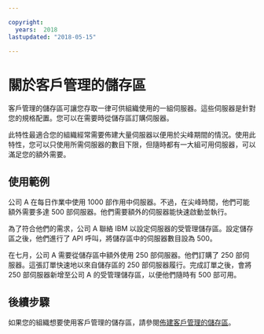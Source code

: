 ```yaml
---

copyright:
  years:  2018
lastupdated: "2018-05-15"

---
```


# 關於客戶管理的儲存區

客戶管理的儲存區可讓您存取一律可供組織使用的一組伺服器。這些伺服器是針對您的規格配置。您可以在需要時從儲存區訂購伺服器。

此特性最適合您的組織經常需要佈建大量伺服器以便用於尖峰期間的情況。使用此特性，您可以只使用所需伺服器的數目下限，但隨時都有一大組可用伺服器，可以滿足您的額外需要。

## 使用範例

公司 A 在每日作業中使用 1000 部作用中伺服器。不過，在尖峰時間，他們可能額外需要多達 500 部伺服器。他們需要額外的伺服器能快速啟動並執行。

為了符合他們的需求，公司 A 聯絡 IBM 以設定伺服器的受管理儲存區。設定儲存區之後，他們進行了 API 呼叫，將儲存區中的伺服器數目設為 500。

在七月，公司 A 需要從儲存區中額外使用 250 部伺服器。他們訂購了 250 部伺服器。這張訂單快速地以來自儲存區的 250 部伺服器履行。完成訂單之後，會將 250 部伺服器新增至公司 A 的受管理儲存區，以便他們隨時有 500 部可用。


## 後續步驟

如果您的組織想要使用客戶管理的儲存區，請參閱[佈建客戶管理的儲存區](../bare-metal/managedPool_provision.html)。
